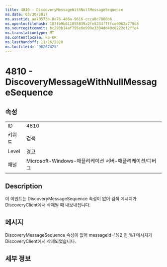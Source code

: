 ```yaml
---
title: 4810 - DiscoveryMessageWithNullMessageSequence
ms.date: 03/30/2017
ms.assetid: aa70573e-8a76-486a-9616-ccca8c7008b6
ms.openlocfilehash: 183fb9b611855839a2fe5234f7ffce0962a775d8
ms.sourcegitcommit: bc293b14af795e0e999e3304dd40c0222cf2ffe4
ms.translationtype: MT
ms.contentlocale: ko-KR
ms.lasthandoff: 11/26/2020
ms.locfileid: "96267425"
---
```

# <a name="4810---discoverymessagewithnullmessagesequence"></a>4810 - DiscoveryMessageWithNullMessageSequence

## <a name="properties"></a>속성  
  
|||  
|-|-|  
|ID|4810|  
|키워드|검색|  
|Level|경고|  
|채널|Microsoft-Windows-애플리케이션 서버-애플리케이션/디버그|  
  
## <a name="description"></a>Description  

 이 이벤트는 DiscoveryMessageSequence 속성이 없어 검색 메시지가 DiscoveryClient에서 삭제될 때 내보내집니다.  
  
## <a name="message"></a>메시지  

 DiscoveryMessageSequence 속성이 없어 messageId='%2'인 %1 메시지가 DiscoveryClient에서 삭제되었습니다.  
  
## <a name="details"></a>세부 정보
